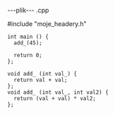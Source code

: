 ---plik--- .cpp

#include "moje_headery.h"

```
int main () {
  add_(45);

  return 0;
};
```

<!-- aby to zadzialalo tworzy sie plik z <nazwa>.h (h -czyli header) 
w pliku tworzymy abstrakcje funkcji lub klas
-
przykladowy pli:
  void add_ (int val);
  
  i w plku z ktorego jest funkcja wywołana 
  #indclude "nazwa_plku_z_headerm.h"
-->
```
void add_ (int val_) {
  return val + val;
};
void add_ (int val_, int val2) {
  return (val + val) * val2;
};
```
<!-- przeciazone funkcjie nie moge miec innego typu zwracanego musi sie zgadzac -->